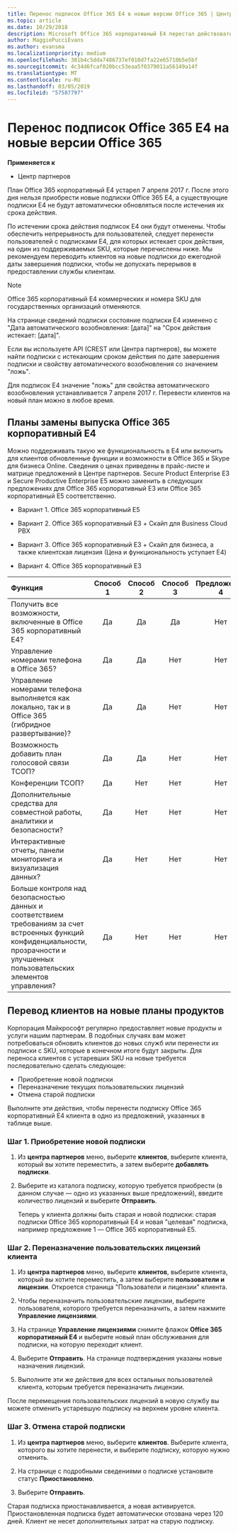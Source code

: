 ```yaml
---
title: Перенос подписок Office 365 E4 в новые версии Office 365 | Центр партнеров
ms.topic: article
ms.date: 10/29/2018
description: Microsoft Office 365 корпоративный E4 перестал действовать 7 апреля 2017 г. Узнайте, как перенести подписки клиентов на более новые версии Office 365.
author: MaggiePucciEvans
ms.author: evansma
ms.localizationpriority: medium
ms.openlocfilehash: 381b4c5dda7486737ef010d7fa22e65710b5e5bf
ms.sourcegitcommit: 4c34d6fcaf020bcc53eaa5f0379011a56149a14f
ms.translationtype: MT
ms.contentlocale: ru-RU
ms.lasthandoff: 03/05/2019
ms.locfileid: "57587797"
---
```

# <a name="migrate-office-365-e4-subscriptions-to-newer-office-365-versions"></a>Перенос подписок Office 365 E4 на новые версии Office 365

**Применяется к**

-  Центр партнеров

План Office 365 корпоративный E4 устарел 7 апреля 2017 г. После этого дня нельзя приобрести новые подписки Office 365 E4, а существующие подписки E4 не будут автоматически обновляться после истечения их срока действия.

По истечении срока действия подписок E4 они будут отменены. Чтобы обеспечить непрерывность для пользователей, следует перенести пользователей с подписками E4, для которых истекает срок действия, на один из поддерживаемых SKU, которые перечислены ниже. Мы рекомендуем переводить клиентов на новые подписки до ежегодной даты завершения подписки, чтобы не допускать перерывов в предоставлении службы клиентам. 

> [!NOTE]  
>  Office 365 корпоративный E4 коммерческих и номера SKU для государственных организаций отменяются.
 
На странице сведений подписки состояние подписки E4 изменено с "Дата автоматического возобновления: [дата]" на "Срок действия истекает: [дата]". 

Если вы используете API (CREST или Центра партнеров), вы можете найти подписки с истекающим сроком действия по дате завершения подписки и свойству автоматического возобновления со значением "ложь". 

Для подписок E4 значение "ложь" для свойства автоматического возобновления устанавливается 7 апреля 2017 г. Перевести клиентов на новый план можно в любое время. 

## <a name="office-365-enterprise-e4-edition-replacement-plans"></a>Планы замены выпуска Office 365 корпоративный E4

Можно поддерживать такую же функциональность в E4 или включить для клиентов обновленные функции и возможности в Office 365 и Skype для бизнеса Online. Сведения о ценах приведены в прайс-листе и матрице предложений в Центре партнеров. Secure Product Enterprise E3 и Secure Productive Enterprise E5 можно заменить в следующих предложениях для Office 365 корпоративный E3 или Office 365 корпоративный E5 соответственно.

- Вариант 1. Office 365 корпоративный E5

- Вариант 2. Office 365 корпоративный E3 + Скайп для Business Cloud PBX

- Вариант 3. Office 365 корпоративный E3 + Скайп для бизнеса, а также клиентская лицензия (Цена и функциональность уступает E4)

- Вариант 4. Office 365 корпоративный E3


| Функция | Способ 1 | Способ 2 | Способ 3 | Предложение 4 |
| :---    | :------: |   :---:  |   :---:  |   :---:  |
| Получить все возможности, включенные в Office 365 корпоративный E4? | Да | Да | Да | Нет |
| Управление номерами телефона в Office 365? | Да | Да | Нет | Нет |
| Управление номерами телефона выполняется как локально, так и в Office 365 (гибридное развертывание)? | Да | Да | Нет | Нет |
| Возможность добавить план голосовой связи ТСОП? | Да | Да | Нет | Нет |
| Конференции ТСОП? | Да | Нет | Нет | Нет |
| Дополнительные средства для совместной работы, аналитики и безопасности? | Да | Нет | Нет | Нет |
| Интерактивные отчеты, панели мониторинга и визуализация данных? | Да | Нет | Нет | Нет | 
| Больше контроля над безопасностью данных и соответствием требованиям за счет встроенных функций конфиденциальности, прозрачности и улучшенных пользовательских элементов управления? | Да | Нет | Нет | Нет | 

## <a name="transition-customers-to-new-product-plans"></a>Перевод клиентов на новые планы продуктов

Корпорация Майкрософт регулярно предоставляет новые продукты и услуги нашим партнерам. В подобных случаях вам может потребоваться обновить клиентов до новых служб или перенести их подписки с SKU, которые в конечном итоге будут закрыты. Для переноса клиентов с устаревших SKU на новые требуется последовательно сделать следующее:

-   Приобретение новой подписки
-   Переназначение текущих пользовательских лицензий
-   Отмена старой подписки

Выполните эти действия, чтобы перенести подписку Office 365 корпоративный E4 клиента в одно из предложений, указанных в таблице выше.

### <a name="step-1---purchase-the-new-subscription"></a>Шаг 1. Приобретение новой подписки

1. Из **центра партнеров** меню, выберите **клиентов**, выберите клиента, который вы хотите переместить, а затем выберите **добавлять подписки**.

2. Выберите из каталога подписку, которую требуется приобрести (в данном случае — одно из указанных выше предложений), введите количество лицензий и выберите **Отправить**.

   Теперь у клиента должны быть старая и новой подписки: старая подписки Office 365 корпоративный E4 и новая "целевая" подписка, например предложение 1 — Office 365 корпоративный E5.

### <a name="step-2---reassign-the-customers-users-licenses"></a>Шаг 2. Переназначение пользовательских лицензий клиента

1. Из **центра партнеров** меню, выберите **клиентов**, выберите клиента, который вы хотите переместить, а затем выберите **пользователи и лицензии**. Откроется страница "Пользователи и лицензии" клиента.

2. Чтобы переназначить пользовательские лицензии, выберите пользователя, которого требуется переназначить, а затем нажмите **Управление лицензиями**.

3. На странице **Управление лицензиями** снимите флажок **Office 365 корпоративный E4** и выберите новый план обслуживания для подписки, на которую переходит клиент.

4. Выберите **Отправить**. На странице подтверждения указаны новые назначения лицензий.

5. Выполните эти же действия для всех остальных пользователей клиента, которым требуется переназначить лицензии.

После перемещения пользовательских лицензий в новую службу вы можете отменить устаревшую подписку на верхнем уровне клиента.

### <a name="step-3---cancel-the-old-subscription"></a>Шаг 3. Отмена старой подписки

1. Из **центра партнеров** меню, выберите **клиентов**. Выберите клиента, которого вы хотите перенести, и выберите подписку, которую нужно отменить.

2. На странице с подробными сведениями о подписке установите статус **Приостановлено**.

3. Выберите **Отправить**.

Старая подписка приостанавливается, а новая активируется. Приостановленная подписка будет автоматически отозвана через 120 дней. Клиент не несет дополнительных затрат на старую подписку.



 



